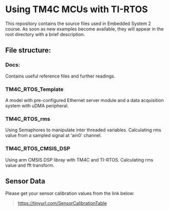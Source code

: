 # Using TM4C MCUs with TI-RTOS
This repository contains the source files used in Embedded System 2 course. 
As soon as new examples become available, they will appear in the root directory with a brief description.

## File structure:
 ### Docs: 
  Contains useful reference files and further readings.
 
 ### TM4C_RTOS_Template 
  A model with pre-configured Ethernet server module and a data acquisition system with uDMA peripheral.

 ### TM4C_RTOS_rms
  Using Semaphores to manipulate inter threaded variables. 
  Calculating rms value from a sampled signal at 'ain0' channel.
  
  ### TM4C_RTOS_CMSIS_DSP
   Using arm CMSIS DSP libray with TM4C and TI-RTOS.
   Calculating rms value and fft transform.
  
## Sensor Data
 Please get your sensor calibration values from the link below:
 > https://tinyurl.com/SensorCalibrationTable
 
 
